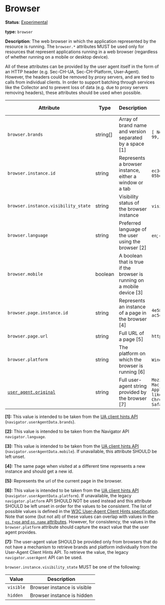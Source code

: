 # Browser

**Status**: [Experimental][DocumentStatus]

**type:** `browser`

**Description**: The web browser in which the application represented by the resource is running. The `browser.*` attributes MUST be used only for resources that represent applications running in a web browser (regardless of whether running on a mobile or desktop device).

All of these attributes can be provided by the user agent itself in the form of an HTTP header (e.g. Sec-CH-UA, Sec-CH-Platform, User-Agent). However, the headers could be removed by proxy servers, and are tied to calls from individual clients. In order to support batching through services like the Collector and to prevent loss of data (e.g. due to proxy servers removing headers), these attributes should be used when possible.

<!-- semconv browser -->
| Attribute  | Type | Description  | Examples  | Requirement Level |
|---|---|---|---|---|
| `browser.brands` | string[] | Array of brand name and version separated by a space [1] | `[ Not A;Brand 99, Chromium 99, Chrome 99]` | Recommended |
| `browser.instance.id` | string | Represents a browser instance, either a window or a tab | `ec34d777-1daf-416b-98b0-05beddfaa199` | Recommended |
| `browser.instance.visibility_state` | string | Visibility status of the browser instance | `visible`; `hidden` | Recommended |
| `browser.language` | string | Preferred language of the user using the browser [2] | `en`; `en-US`; `fr`; `fr-FR` | Recommended |
| `browser.mobile` | boolean | A boolean that is true if the browser is running on a mobile device [3] |  | Recommended |
| `browser.page.instance.id` | string | Represents an instance of a page in the browser [4] | `4e58989a-4e4d-4f62-bf4f-ac5cd49b4b9a` | Recommended |
| `browser.page.url` | string | Full URL of a page [5] | `https://www.netflix.com/Login` | Recommended |
| `browser.platform` | string | The platform on which the browser is running [6] | `Windows`; `macOS`; `Android` | Recommended |
| [`user_agent.original`](../attributes-registry/user-agent.md) | string | Full user-agent string provided by the browser [7] | `Mozilla/5.0 (Macintosh; Intel Mac OS X 10_15_7) AppleWebKit/537.36 (KHTML, like Gecko) Chrome/95.0.4638.54 Safari/537.36` | Recommended |

**[1]:** This value is intended to be taken from the [UA client hints API](https://wicg.github.io/ua-client-hints/#interface) (`navigator.userAgentData.brands`).

**[2]:** This value is intended to be taken from the Navigator API `navigator.language`.

**[3]:** This value is intended to be taken from the [UA client hints API](https://wicg.github.io/ua-client-hints/#interface) (`navigator.userAgentData.mobile`). If unavailable, this attribute SHOULD be left unset.

**[4]:** The same page when visited at a different time represents a new instance and should get a new id.

**[5]:** Represents the url of the current page in the browser.

**[6]:** This value is intended to be taken from the [UA client hints API](https://wicg.github.io/ua-client-hints/#interface) (`navigator.userAgentData.platform`). If unavailable, the legacy `navigator.platform` API SHOULD NOT be used instead and this attribute SHOULD be left unset in order for the values to be consistent.
The list of possible values is defined in the [W3C User-Agent Client Hints specification](https://wicg.github.io/ua-client-hints/#sec-ch-ua-platform). Note that some (but not all) of these values can overlap with values in the [`os.type` and `os.name` attributes](./os.md). However, for consistency, the values in the `browser.platform` attribute should capture the exact value that the user agent provides.

**[7]:** The user-agent value SHOULD be provided only from browsers that do not have a mechanism to retrieve brands and platform individually from the User-Agent Client Hints API. To retrieve the value, the legacy `navigator.userAgent` API can be used.

`browser.instance.visibility_state` MUST be one of the following:

| Value  | Description |
|---|---|
| `visible` | Browser instance is visible |
| `hidden` | Browser instance is hidden |
<!-- endsemconv -->

[DocumentStatus]: https://github.com/open-telemetry/opentelemetry-specification/tree/v1.26.0/specification/document-status.md
